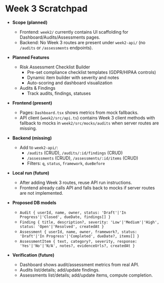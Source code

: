 # Week 3 Scratchpad

- **Scope (planned)**
  - Frontend: `week2/` currently contains UI scaffolding for Dashboard/Audits/Assessments pages.
  - Backend: No Week 3 routes are present under `week2-api/` (no `/audits` or `/assessments` endpoints).

- **Planned Features**
  - Risk Assessment Checklist Builder
    - Pre-set compliance checklist templates (GDPR/HIPAA controls)
    - Dynamic item builder with severity and notes
    - Auto-scoring and dashboard visualization
  - Audits & Findings
    - Track audits, findings, statuses

- **Frontend (present)**
  - Pages: `Dashboard.tsx` shows metrics from mock fallbacks.
  - API client (`week2/src/api.ts`) contains Week 3 client methods with fallback to mocks in `week2/src/mocks/audits` when server routes are missing.

- **Backend (missing)**
  - Add to `week2-api/`:
    - `/audits` (CRUD), `/audits/:id/findings` (CRUD)
    - `/assessments` (CRUD), `/assessments/:id/items` (CRUD)
    - Filters: `q`, `status`, `framework`, `dueBefore`

- **Local run (future)**
  - After adding Week 3 routes, reuse API run instructions.
  - Frontend already calls API and falls back to mocks if server routes are not implemented.

- **Proposed DB models**
  - `Audit { userId, name, owner, status: 'Draft'|'In Progress'|'Closed', dueDate, findings[] }`
  - `Finding { title, description?, severity: 'Low'|'Medium'|'High', status: 'Open'|'Resolved', createdAt }`
  - `Assessment { userId, name, owner, framework?, status: 'Draft'|'In Progress'|'Completed', dueDate?, items[] }`
  - `AssessmentItem { text, category?, severity, response: 'Yes'|'No'|'N/A', notes?, evidenceUrls?, createdAt }`

- **Verification (future)**
  - Dashboard shows audit/assessment metrics from real API.
  - Audits list/details; add/update findings.
  - Assessments list/details; add/update items, compute completion.
